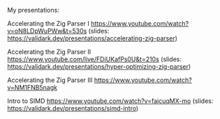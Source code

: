 My presentations:

Accelerating the Zig Parser I https://www.youtube.com/watch?v=oN8LDpWuPWw&t=530s (slides: https://validark.dev/presentations/accelerating-zig-parser)

Accelerating the Zig Parser II https://www.youtube.com/live/FDiUKafPs0U&t=210s (slides: https://validark.dev/presentations/hyper-optimizing-zig-parser)

Accelerating the Zig Parser III https://www.youtube.com/watch?v=NM1FNB5nagk

Intro to SIMD https://www.youtube.com/watch?v=fajcuqMX-mo (slides: https://validark.dev/presentations/simd-intro)
